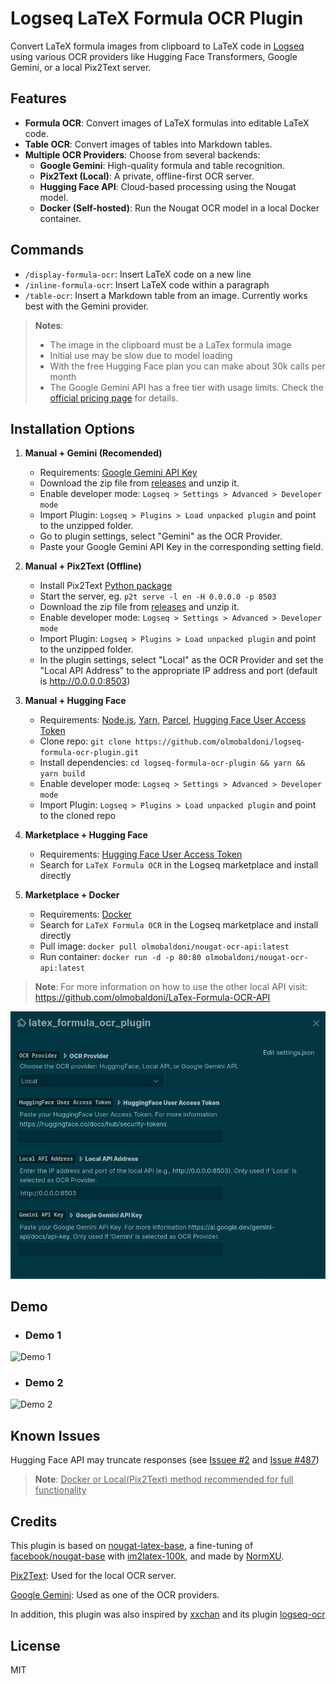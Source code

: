 # Logseq LaTeX Formula OCR Plugin

Convert LaTeX formula images from clipboard to LaTeX code in [Logseq](https://logseq.com/) using various OCR providers like Hugging Face Transformers, Google Gemini, or a local Pix2Text server.

## Features

- **Formula OCR**: Convert images of LaTeX formulas into editable LaTeX code.
- **Table OCR**: Convert images of tables into Markdown tables.
- **Multiple OCR Providers**: Choose from several backends:
    - **Google Gemini**: High-quality formula and table recognition.
    - **Pix2Text (Local)**: A private, offline-first OCR server.
    - **Hugging Face API**: Cloud-based processing using the Nougat model.
    - **Docker (Self-hosted)**: Run the Nougat OCR model in a local Docker container.

## Commands

- `/display-formula-ocr`: Insert LaTeX code on a new line
- `/inline-formula-ocr`: Insert LaTeX code within a paragraph
- `/table-ocr`: Insert a Markdown table from an image. Currently works best with the Gemini provider.

> **Notes**: 
> + The image in the clipboard must be a LaTex formula image
> + Initial use may be slow due to model loading
> + With the free Hugging Face plan you can make about 30k calls per month
> + The Google Gemini API has a free tier with usage limits. Check the [official pricing page](https://ai.google.dev/pricing) for details.


## Installation Options

1. **Manual + Gemini (Recomended)**
    - Requirements: [Google Gemini API Key](https://aistudio.google.com/app/api-keys)
    - Download the zip file from [releases](https://github.com/vikasmistry/logseq-formula-ocr-plugin/releases) and unzip it.
    - Enable developer mode: `Logseq > Settings > Advanced > Developer mode`
    - Import Plugin: `Logseq > Plugins > Load unpacked plugin` and point to the unzipped folder.
    - Go to plugin settings, select "Gemini" as the OCR Provider.
    - Paste your Google Gemini API Key in the corresponding setting field.

2. **Manual + Pix2Text (Offline)**
   - Install Pix2Text [Python package](https://github.com/breezedeus/pix2text?tab=readme-ov-file#install)
   - Start the server, eg. ```p2t serve -l en -H 0.0.0.0 -p 8503 ```
   - Download the zip file from [releases](https://github.com/vikasmistry/logseq-formula-ocr-plugin/releases) and unzip it.
   - Enable developer mode: `Logseq > Settings > Advanced > Developer mode`
   - Import Plugin: `Logseq > Plugins > Load unpacked plugin` and point to the unzipped folder.
   - In the plugin settings, select "Local" as the OCR Provider and set the "Local API Address" to the appropriate IP address and port (default is http://0.0.0.0:8503)
 
 3. **Manual + Hugging Face**
    - Requirements: [Node.js](https://nodejs.org/en), [Yarn](https://yarnpkg.com/), [Parcel](https://parceljs.org/), [Hugging Face User Access Token](https://huggingface.co/docs/hub/security-tokens)
    - Clone repo: `git clone https://github.com/olmobaldoni/logseq-formula-ocr-plugin.git`
    - Install dependencies: `cd logseq-formula-ocr-plugin && yarn && yarn build`
    - Enable developer mode: `Logseq > Settings > Advanced > Developer mode`
    - Import Plugin: `Logseq > Plugins > Load unpacked plugin` and point to the cloned repo

4. **Marketplace + Hugging Face**
   - Requirements: [Hugging Face User Access Token](https://huggingface.co/docs/hub/security-tokens)
   - Search for `LaTeX Formula OCR` in the Logseq marketplace and install directly

5. **Marketplace + Docker**
    - Requirements: [Docker](https://www.docker.com/)
    - Search for `LaTeX Formula OCR` in the Logseq marketplace and install directly
    - Pull image: `docker pull olmobaldoni/nougat-ocr-api:latest`
    - Run container: `docker run -d -p 80:80 olmobaldoni/nougat-ocr-api:latest`

> **Note**: For more information on how to use the other local API visit: https://github.com/olmobaldoni/LaTex-Formula-OCR-API



![Settings](./settings.png)


## Demo

- ### Demo 1

![Demo 1](./demo_1.gif)

- ### Demo 2

![Demo 2](./demo_2.gif)


## Known Issues

Hugging Face API may truncate responses (see [Issuee #2](https://github.com/NormXU/nougat-latex-ocr/issues/2) and [Issue #487](https://github.com/huggingface/huggingface.js/issues/487))

> **Note**: <ins> Docker or Local(Pix2Text) method recommended for full functionality </ins>

## Credits

This plugin is based on [nougat-latex-base](https://huggingface.co/Norm/nougat-latex-base), a fine-tuning of [facebook/nougat-base](https://huggingface.co/facebook/nougat-base) with [im2latex-100k](https://zenodo.org/records/56198#.V2px0jXT6eA), and made by [NormXU](https://github.com/NormXU).

[Pix2Text](https://github.com/breezedeus/pix2text): Used for the local OCR server.

[Google Gemini](https://ai.google.dev/): Used as one of the OCR providers.

In addition, this plugin was also inspired by [xxchan](https://github.com/xxchan) and its plugin [logseq-ocr](https://github.com/xxchan/logseq-ocr)




## License

MIT
